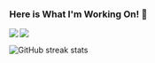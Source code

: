 ### Here is What I'm Working On! 👋


<img src='https://github-readme-stats.vercel.app/api?username=Shekhar9521&show_icons=true&theme=tokyonight&count_private=true&line_height=40'  align="left" />
<img src='https://github-readme-stats.vercel.app/api/top-langs/?username=Shekhar9521&theme=tokyonight&hide_langs_below=4' align="middle" />


![GitHub streak stats](https://github-readme-streak-stats.herokuapp.com/?user=Shekhar9521)

<!--
**Shekhar9521/Shekhar9521** is a ✨ _special_ ✨ repository because its `README.md` (this file) appears on your GitHub profile.

Here are some ideas to get you started:

- 🔭 I’m currently working on ...Linux
- 🌱 I’m currently learning ...Ethical Hacking
- 👯 I’m looking to collaborate on ...Data Science
- 🤔 I’m looking for help with ...Cloud Computing
- 💬 Ask me about ...Tech related Stuff.
- 📫 How to reach me: ...[Linkedin](https://www.linkedin.com/in/chandra-shekhar-shukla-964389191/)
- 😄 Pronouns: ...he/him
- ⚡ Fun fact: ...“If I could have any superpower, it would be coding”
-->

